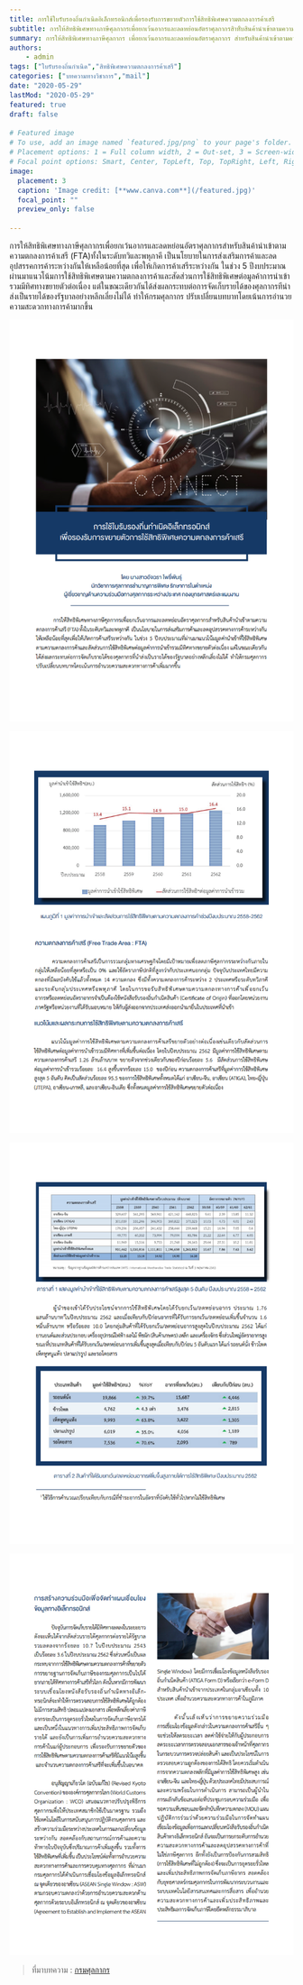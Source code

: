 ```yaml
---
title: การใช้ใบรับรองถิ่นกำเนิดอิเล็กทรอนิกส์เพื่อรองรับการขยายตัวการใช้สิทธิพิเศษความตกลงการค้าเสรี 
subtitle: การให้สิทธิพิเศษทางภาษีศุลกากรเพื่อยกเว้นอากรและลดหย่อนอัตราศุลกากรสิาห้ับสินค้านำเข้าตามความตกลงการค้าเสรี FTA ทั้งในระดับทวิและพหุภาคี เป็นนโยบายในการส่งเสริมการค้าและลดอุปสรรคการค้าระหว่างกันให้เหลือน้อยที่สุด เพื่อให้เกิดการค้าเสรีระหว่างกัน 
summary: การให้สิทธิพิเศษทางภาษีศุลกากร เพื่อยกเว้นอากรและลดหย่อนอัตราศุลกากร สำหรับสินค้านำเข้าตามความตกลงการค้าเสรี FTA ทั้งในระดับทวิและพหุภาคี เป็นนโยบายในการส่งเสริมการค้าและลดอุปสรรคการค้าระหว่างกันให้เหลือน้อยที่สุด เพื่อให้เกิดการค้าเสรีระหว่างกัน
authors:
    - admin
tags: ["ใบรับรองถิ่นกำเนิด","สิทธิพิเศษความตกลงการค้าเสรี"]
categories: ["บทความทางวิชาการ","mail"]
date: "2020-05-29"
lastMod: "2020-05-29"
featured: true
draft: false

# Featured image
# To use, add an image named `featured.jpg/png` to your page's folder.
# Placement options: 1 = Full column width, 2 = Out-set, 3 = Screen-width
# Focal point options: Smart, Center, TopLeft, Top, TopRight, Left, Right, BottomLeft, Bottom, BottomRight
image:
  placement: 3
  caption: 'Image credit: [**www.canva.com**](/featured.jpg)'
  focal_point: ""
  preview_only: false

---
```


การให้สิทธิพิเศษทางภาษีศุลกากรเพื่อยกเว้นอากรและลดหย่อนอัตราศุลกากรสำหรับสินค้านำเข้าตามความตกลงการค้าเสรี (FTA)ทั้งในระดับทวิและพหุภาคี เป็นนโยบายในการส่งเสริมการค้าและลดอุปสรรคการค้าระหว่างกันให้เหลือน้อยที่สุด เพื่อให้เกิดการค้าเสรีระหว่างกัน ในช่วง 5 ปีงบประมาณผ่านมาแนวโน้มการใช้สิทธิพิเศษตามความตกลงการค้าและสัดส่วนการใช้สิทธิพิเศษต่อมูลค้าการนำเข้ารวมมีทิศทางขยายตัวต่อเนื่อง แต่ในขณะเดียวกันได้ส่งผลกระทบต่อการจัดเก็บรายได้ของศุลกากรทีนำส่งเป็นรายได้ของรัฐบาลอย่างหลีกเลี่ยงไม่ได้ ทำให้กรมศุลกากร
ปรับเปลี่ยนบทบาทโดยเน้นการอำนวยความสะดวกทางการค้ามากขึ้น

![](img/documentpng_Page1.png)

![](img/documentpng_Page2.png)

![](img/documentpng_Page3.png)

![](img/documentpng_Page4.png)



> ที่มาบทความ : [กรมศุลกากร](http://www.customs.go.th/cont_strc_simple_with_date.php?current_id=14232832414b505e4e464b4a464b4a)